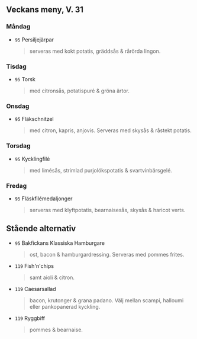 ## Veckans meny, V. 31

### Måndag

* `95` Persiljejärpar
  >  serveras med kokt potatis, gräddsås & rårörda lingon.


### Tisdag

* `95` Torsk
  > med citronsås, potatispuré & gröna ärtor.


### Onsdag

* `95` Fläkschnitzel
  >  med citron, kapris, anjovis. Serveras med skysås & råstekt potatis.

### Torsdag

* `95` Kycklingfilé 
  >  med limésås, strimlad purjolökspotatis & svartvinbärsgelé.

### Fredag

* `95` Fläskfilémedaljonger
  > serveras med klyftpotatis, bearnaisesås, skysås & haricot verts.


## Stående alternativ

* `95` Bakfickans Klassiska Hamburgare
  > ost, bacon & hamburgardressing. Serveras med pommes frites.

* `119` Fish'n'chips  
  >  samt aioli & citron.

* `119` Caesarsallad
  > bacon, krutonger & grana padano. Välj mellan scampi, halloumi eller pankopanerad kyckling.
  
* `119` Ryggbiff
  > pommes & bearnaise.

